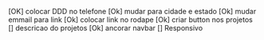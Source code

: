 

[OK] colocar DDD no telefone
[Ok] mudar para cidade e estado 
[Ok] mudar emmail para link
[Ok] colocar link no rodape 
[Ok] criar button nos projetos
[] descricao do projetos 
[Ok] ancorar navbar 
[] Responsivo










